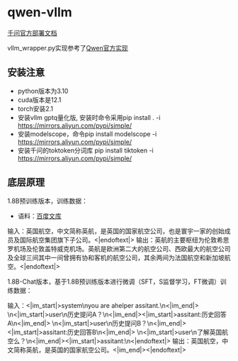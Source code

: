 # qwen-vllm

[千问官方部署文档](https://github.com/QwenLM/Qwen?tab=readme-ov-file#deployment)

vllm_wrapper.py实现参考了[Qwen官方实现](https://github.com/QwenLM/Qwen/blob/main/examples/vllm_wrapper.py)

## 安装注意

- python版本为3.10
- cuda版本是12.1
- torch安装2.1
- 安装vllm gptq量化版, 安装时命令采用pip install . -i https://mirrors.aliyun.com/pypi/simple/
- 安装modelscope，命令pip install modelscope -i https://mirrors.aliyun.com/pypi/simple/
- 安装千问的toktoken分词库 pip install tiktoken -i https://mirrors.aliyun.com/pypi/simple/

## 底层原理

1.8B预训练版本，训练数据：

- 语料：[百度文库](https://wenku.baidu.com/view/11188178.html)

输入：英国航空，中文简称英航，是英国的国家航空公司，也是寰宇一家的创始成员及国际航空集团旗下子公司。<|endoftext|>
输出：英航的主要枢纽为伦敦希思罗机场及伦敦盖特威克机场。英航是欧洲第二大的航空公司、西欧最大的航空公司及全球三间其中一间曾拥有协和客机的航空公司，其余两间为法国航空和新加坡航空。<|endoftext|>

1.8B-Chat版本，基于1.8B预训练版本进行微调（SFT，S监督学习，FT微调）训练数据：

输入：<|im_start|>system\nyou are ahelper assitant.\n<|im_end|>
\n<|im_start|>user\n历史提问A？\n<|im_end|><|im_start|>assitant:历史回答A\n<|im_end|>
\n<|im_start|>user\n历史提问B？\n<|im_end|><|im_start|>assitant:历史回答B\n<|im_end|>
\n<|im_start|>user\n了解英国航空么？\n<|im_end|><|im_start|>assitant:\n<|endoftext|>
输出：英国航空，中文简称英航，是英国的国家航空公司。<|im_end|><|endoftext|>
